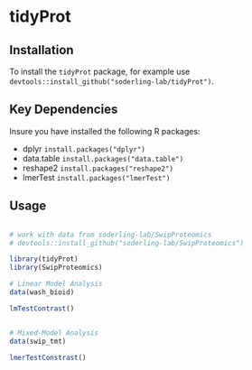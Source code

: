 # tidyProt

## Installation
To install the `tidyProt` package, for example use 
`devtools::install_github("soderling-lab/tidyProt")`.


## Key Dependencies
Insure you have installed the following R packages:

* dplyr `install.packages("dplyr")`
* data.table `install.packages("data.table")`
* reshape2 `install.packages("reshape2")`
* lmerTest `install.packages("lmerTest")`


## Usage

```R

# work with data from soderling-lab/SwipProteomics
# devtools::install_github("soderling-lab/SwipProteomics")

library(tidyProt)
library(SwipProteomics)  

# Linear Model Analysis
data(wash_bioid)

lmTestContrast()


# Mixed-Model Analysis
data(swip_tmt)

lmerTestConstrast()
```
